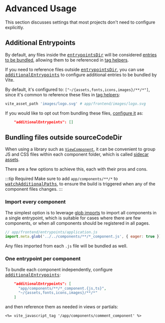 [tag helpers]: /guide/rails.html#tag-helpers-%F0%9F%8F%B7
[additionalEntrypoints]: /config/#additionalentrypoints
[entrypointsDir]: /config/#entrypointsdir
[sourceCodeDir]: /config/#sourcecodedir
[watchAdditionalPaths]: /config/#watchadditionalpaths
[entrypoints]: /guide/development.html#entrypoints-⤵%EF%B8%8F
[tag helpers]: /guide/development.html#tag-helpers-🏷
[CLI Command]: /guide/development.html#cli-commands-⌨%EF%B8%8F
[vite-plugin-ruby]: https://github.com/ElMassimo/vite_ruby/tree/main/vite-plugin-ruby
[config.json]: /config/#shared-configuration-file-📄
[sidecar assets]: https://viewcomponent.org/guide/javascript_and_css.html
[viewcomponent]: https://viewcomponent.org/
[glob imports]: https://vitejs.dev/guide/features.html#glob-import

# Advanced Usage

This section discusses settings that most projects don't need to configure
explicitly.

## Additional Entrypoints

By default, any files inside the <kbd>[entrypointsDir]</kbd> will be considered [entries to be bundled][entrypoints], allowing them to be referenced in [tag helpers].

If you need to reference files outside <kbd>[entrypointsDir]</kbd>, you can use <kbd>[additionalEntrypoints]</kbd> to configure additional entries to be bundled by Vite.

By default, it's configured to: `["~/{assets,fonts,icons,images}/**/*"]`, since
it's common to reference these files in [tag helpers]:

```ruby
vite_asset_path 'images/logo.svg' # app/frontend/images/logo.svg
```

If you would like to opt out from bundling these files, [configure it][config.json] as:

```json
    "additionalEntrypoints": []
```

## Bundling files outside sourceCodeDir

When using a library such as [`ViewComponent`][viewcomponent], it can be
convenient to group JS and CSS files within each component folder, which is called [sidecar assets].

There are a few options to achieve this, each with their pros and cons.

:::tip Required
Make sure to add `app/components/**/*` to <kbd>[watchAdditionalPaths]</kbd>, to
ensure the build is triggered when any of the component files changes.
:::

### Import every component

The simplest option is to leverage [glob imports] to import all components in a
single entrypoint, which is suitable for cases where there are few components,
or when all components should be registered in all pages.

```js
// app/frontend/entrypoints/application.js
import.meta.glob('../../components/**/*_component.js', { eager: true })
```

Any files imported from each `.js` file will be bundled as well.

### One entrypoint per component

To bundle each component independently, configure <kbd>[additionalEntrypoints]</kbd>:

```json
    "additionalEntrypoints": [
      "app/components/**/*_component.{js,ts}",
      "~/{assets,fonts,icons,images}/**/*"
    ]
```

and then reference them as needed in views or partials:

```erb
<%= vite_javascript_tag '/app/components/comment_component' %>
```

